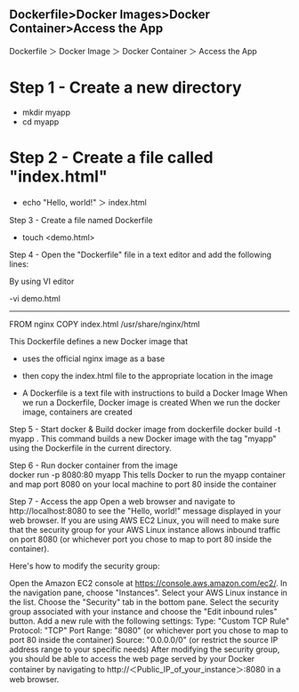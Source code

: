 ## Dockerfile>Docker Images>Docker Container>Access the App

Dockerfile ＞ Docker Image ＞ Docker Container ＞ Access the App

# Step 1 - Create a new directory
- mkdir myapp
- cd myapp   

# Step 2 - Create a file called "index.html"

- echo "Hello, world!" ＞ index.html

Step 3 - Create a file named Dockerfile  

- touch <demo.html>
  
Step 4 - Open the "Dockerfile" file in a text editor and add the following lines:

By using VI editor

-vi demo.html








-----------------------------------------------------------

FROM nginx
COPY index.html /usr/share/nginx/html

This Dockerfile defines a new Docker image that 
- uses the official nginx image as a base
- then copy the index.html file to the appropriate location in the image

- A Dockerfile is a text file with instructions to build a Docker Image
When we run a Dockerfile, Docker image is created
When we run the docker image, containers are created

Step 5 - Start docker & Build docker image from dockerfile 
docker build -t myapp .
This command builds a new Docker image with the tag "myapp" using the Dockerfile in the current directory.

Step 6 - Run docker container from the image   
docker run -p 8080:80 myapp
This tells Docker to run the myapp container and map port 8080 on your local machine to port 80 inside the container

Step 7 - Access the app
Open a web browser and navigate to http://localhost:8080 to see the "Hello, world!" message displayed in your web browser.
If you are using AWS EC2 Linux, you will need to make sure that the security group for your AWS Linux instance allows inbound traffic on port 8080 (or whichever port you chose to map to port 80 inside the container).

Here's how to modify the security group:

Open the Amazon EC2 console at https://console.aws.amazon.com/ec2/​.
In the navigation pane, choose "Instances".
Select your AWS Linux instance in the list.
Choose the "Security" tab in the bottom pane.
Select the security group associated with your instance and choose the "Edit inbound rules" button.
Add a new rule with the following settings:
Type: "Custom TCP Rule"
Protocol: "TCP"
Port Range: "8080" (or whichever port you chose to map to port 80 inside the container)
Source: "0.0.0.0/0" (or restrict the source IP address range to your specific needs)
After modifying the security group, you should be able to access the web page served by your Docker container by navigating to http://＜Public_IP_of_your_instance＞:8080 in a web browser.
